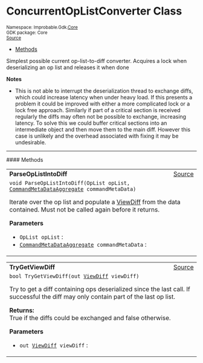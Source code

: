 
# ConcurrentOpListConverter Class
<sup>
Namespace: Improbable.Gdk.<a href="{{urlRoot}}/api/core-index">Core</a><br/>
GDK package: Core<br/>
<a href="https://www.github.com/spatialos/gdk-for-unity/blob/0.2.4/workers/unity/Packages/com.improbable.gdk.core/Worker/ConnectionHandlers/MultithreadedSpatialOSConnectionHandler/ConcurrentOpListConverter.cs/#L18">Source</a>
<style>
a code {
                    padding: 0em 0.25em!important;
}
code {
                    background-color: #ffffff!important;
}
</style>
</sup>
<nav id="pageToc" class="page-toc"><ul><li><a href="#methods">Methods</a>
</ul></nav>

</p>



<p>Simplest possible current op-list-to-diff converter. Acquires a lock when deserializing an op list and releases it when done </p>




</p>

<b>Notes</b>

- This is not able to interrupt the deserialization thread to exchange diffs, which could increase latency when under heavy load. If this presents a problem it could be improved with either a more complicated lock or a lock free approach. Similarly if part of a critical section is received regularly the diffs may often not be possible to exchange, increasing latency. To solve this we could buffer critical sections into an intermediate object and then move them to the main diff. However this case is unlikely and the overhead associated with fixing it may be undesirable. 










</p>
<hr style="width:100%; border-top-color:#d8d8d8" />
#### Methods


</p>




<table width="100%">
    <tr>
        <td style="border-right:none"><b>ParseOpListIntoDiff</b></td>
        <td style="border-left:none; text-align:right"><a href="https://www.github.com/spatialos/gdk-for-unity/blob/0.2.4/workers/unity/Packages/com.improbable.gdk.core/Worker/ConnectionHandlers/MultithreadedSpatialOSConnectionHandler/ConcurrentOpListConverter.cs/#L41">Source</a></td>
    </tr>
    <tr>
        <td colspan="2">
<code>void ParseOpListIntoDiff(OpList opList, <a href="{{urlRoot}}/api/core/command-meta-data-aggregate">CommandMetaDataAggregate</a> commandMetaData)</code></p>
Iterate over the op list and populate a <a href="{{urlRoot}}/api/core/view-diff">ViewDiff</a> from the data contained. Must not be called again before it returns. 


</p>

<b>Parameters</b>

<ul>
<li><code>OpList opList</code> : </li>
<li><code><a href="{{urlRoot}}/api/core/command-meta-data-aggregate">CommandMetaDataAggregate</a> commandMetaData</code> : </li>
</ul>





</td>
    </tr>
</table>


<table width="100%">
    <tr>
        <td style="border-right:none"><b>TryGetViewDiff</b></td>
        <td style="border-left:none; text-align:right"><a href="https://www.github.com/spatialos/gdk-for-unity/blob/0.2.4/workers/unity/Packages/com.improbable.gdk.core/Worker/ConnectionHandlers/MultithreadedSpatialOSConnectionHandler/ConcurrentOpListConverter.cs/#L139">Source</a></td>
    </tr>
    <tr>
        <td colspan="2">
<code>bool TryGetViewDiff(out <a href="{{urlRoot}}/api/core/view-diff">ViewDiff</a> viewDiff)</code></p>
Try to get a diff containing ops deserialized since the last call. If successful the diff may only contain part of the last op list. 
</p><b>Returns:</b></br>True if the diffs could be exchanged and false otherwise.

</p>

<b>Parameters</b>

<ul>
<li><code>out <a href="{{urlRoot}}/api/core/view-diff">ViewDiff</a> viewDiff</code> : </li>
</ul>





</td>
    </tr>
</table>





